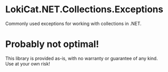 # LokiCat.NET.Collections.Exceptions
Commonly used exceptions for working with collections in .NET.

# Probably not optimal! 
This library is provided as-is, with no warranty or guarantee of any kind. Use at your own risk!